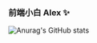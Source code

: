### 前端小白 Alex ✨

![Anurag's GitHub stats](https://github-readme-stats.vercel.app/api?username=web-wj&show_icons=true&theme=buefy)

<!--
**web-wj/web-wj** is a ✨ _special_ ✨ repository because its `README.md` (this file) appears on your GitHub profile.

Here are some ideas to get you started:

- 🔭 I’m currently working on ...
- 🌱 I’m currently learning ...
- 👯 I’m looking to collaborate on ...
- 🤔 I’m looking for help with ...
- 💬 Ask me about ...
- 📫 How to reach me: ...
- 😄 Pronouns: ...
- ⚡ Fun fact: ...
-->
